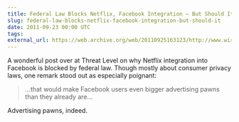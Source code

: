 ```yaml
---
title: Federal Law Blocks Netflix, Facebook Integration — But Should It?
slug: federal-law-blocks-netflix-facebook-integration-but-should-it
date: 2011-09-23 00:00 UTC
tags:
external_url: https://web.archive.org/web/20110925163123/http://www.wired.com/threatlevel/2011/09/netflix-video-privacy/
---
```


A wonderful post over at Threat Level on why Netflix integration into Facebook is blocked by federal law. Though mostly about consumer privacy laws, one remark stood out as especially poignant:

> &hellip;that would make Facebook users even bigger advertising pawns than they already are&hellip;

Advertising pawns, indeed.
